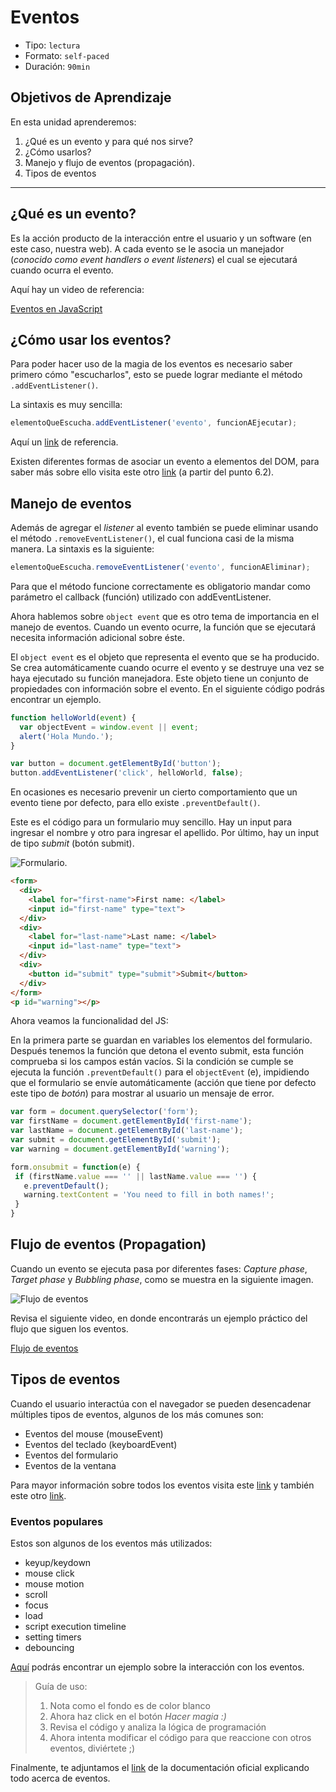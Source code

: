# Eventos

- Tipo: `lectura`
- Formato: `self-paced`
- Duración: `90min`

## Objetivos de Aprendizaje

En esta unidad aprenderemos:

1. ¿Qué es un evento y para qué nos sirve?
2. ¿Cómo usarlos?
3. Manejo y flujo de eventos (propagación).
4. Tipos de eventos

***

## ¿Qué es un evento?

Es la acción producto de la interacción entre el usuario y un software (en este
caso, nuestra web). A cada evento se le asocia un manejador (_conocido como
event handlers o event listeners_) el cual se ejecutará cuando ocurra el evento.

Aquí hay un video de referencia:

[Eventos en JavaScript](https://www.youtube.com/watch?v=gyICdb1iwII)

## ¿Cómo usar los eventos?

Para poder hacer uso de la magia de los eventos es necesario saber primero cómo
"escucharlos", esto se puede lograr mediante el método `.addEventListener()`.

La sintaxis es muy sencilla:

```javascript
elementoQueEscucha.addEventListener('evento', funcionAEjecutar);
```

Aquí un [link](http://www.codexexempla.org/curso/curso_4_3_e.php) de
referencia.

Existen diferentes formas de asociar un evento a elementos del DOM, para saber
más sobre ello visita este otro [link](http://librosweb.es/libro/javascript/capitulo_6/modelo_basico_de_eventos_2.html)
(a partir del punto 6.2).

## Manejo de eventos

Además de agregar el _listener_ al evento también se puede eliminar usando el
método `.removeEventListener()`, el cual funciona casi de la misma manera. La
sintaxis es la siguiente:

```javascript
elementoQueEscucha.removeEventListener('evento', funcionAEliminar);
```

Para que el método funcione correctamente es obligatorio mandar como parámetro
el callback (función) utilizado con addEventListener.

Ahora hablemos sobre `object event` que es otro tema de importancia en el
manejo de eventos. Cuando un evento ocurre, la función que se ejecutará
necesita información adicional sobre éste.

 El `object event` es el objeto que representa el evento que se ha producido. Se
 crea automáticamente cuando ocurre el evento y se destruye una vez se haya
 ejecutado su función manejadora. Este objeto tiene un conjunto de propiedades
 con información sobre el evento. En el siguiente código podrás encontrar un
 ejemplo.

```javascript
function helloWorld(event) {
  var objectEvent = window.event || event;
  alert('Hola Mundo.');
}

var button = document.getElementById('button');
button.addEventListener('click', helloWorld, false);
```

En ocasiones es necesario prevenir un cierto comportamiento que un evento tiene
por defecto, para ello existe `.preventDefault()`.

Este es el código para un formulario muy sencillo. Hay un input para ingresar el
nombre y otro para ingresar el apellido. Por último, hay un input de tipo
_submit_ (botón submit).

![Formulario](https://fotos.subefotos.com/a67120b81aed0a8a0d8f2ef44db9378ao.png).

```html
<form>
  <div>
    <label for="first-name">First name: </label>
    <input id="first-name" type="text">
  </div>
  <div>
    <label for="last-name">Last name: </label>
    <input id="last-name" type="text">
  </div>
  <div>
    <button id="submit" type="submit">Submit</button>
  </div>
</form>
<p id="warning"></p>
```

Ahora veamos la funcionalidad del JS:

En la primera parte se guardan en variables los elementos del formulario.
Después tenemos la función que detona el evento submit, esta función comprueba
si los campos están vacíos. Si la condición se cumple se ejecuta la función
`.preventDefault()` para el `objectEvent` (e), impidiendo que el formulario se
envíe automáticamente (acción que tiene por defecto este tipo de _botón_) para
mostrar al usuario un mensaje de error.

 ```javascript
var form = document.querySelector('form');
var firstName = document.getElementById('first-name');
var lastName = document.getElementById('last-name');
var submit = document.getElementById('submit');
var warning = document.getElementById('warning');

form.onsubmit = function(e) {
  if (firstName.value === '' || lastName.value === '') {
    e.preventDefault();
    warning.textContent = 'You need to fill in both names!';
  }
}
```

## Flujo de eventos (Propagation)

Cuando un evento se ejecuta pasa por diferentes fases: _Capture phase_, _Target
phase_ y _Bubbling phase_, como se muestra en la siguiente imagen.

![Flujo de eventos](https://fotos.subefotos.com/c2bdbf4b16698bcaec0b705f4e422be2o.png)

Revisa el siguiente video, en donde encontrarás un ejemplo práctico del flujo
que siguen los eventos.

[Flujo de eventos](https://www.youtube.com/watch?v=lgkqf6hldEk)

## Tipos de eventos

Cuando el usuario interactúa con el navegador se pueden desencadenar múltiples
tipos de eventos, algunos de los más comunes son:

- Eventos del mouse (mouseEvent)
- Eventos del teclado (keyboardEvent)
- Eventos del formulario
- Eventos de la ventana

Para mayor información sobre todos los eventos visita este [link](https://sites.google.com/site/dwebtodojs/referencia/modelo-de-eventos-del-dom)
y también este otro [link](https://es.khanacademy.org/computing/computer-programming/html-css-js/html-js-dom-events/a/dom-event-types).

### Eventos populares

Estos son algunos de los eventos más utilizados:

- keyup/keydown
- mouse click
- mouse motion
- scroll
- focus
- load
- script execution timeline
- setting timers
- debouncing

[Aquí](https://codepen.io/michellesegv/pen/OOLXZV) podrás encontrar un ejemplo
sobre la interacción con los eventos.

> Guía de uso:
> 1. Nota como el fondo es de color blanco
> 2. Ahora haz click en el botón _Hacer magia :)_
> 3. Revisa el código y analiza la lógica de programación
> 4. Ahora intenta modificar el código para que reaccione con otros eventos,
> diviértete ;)

Finalmente, te adjuntamos el [link](https://developer.mozilla.org/es/docs/Web/Reference/Events)
de la documentación oficial explicando todo acerca de eventos.
